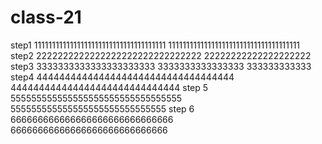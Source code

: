 # class-21
step1
1111111111111111111111111111111111111
1111111111111111111111111111111111111
step2
2222222222222222222222222222222
22222222222222222222
step3
3333333333333333333333
3333333333333333
333333333333
step4
44444444444444444444444444444444444
444444444444444444444444444444
step 5
555555555555555555555555555555555
555555555555555555555555555555
step 6
666666666666666666666666666666
66666666666666666666666666666
